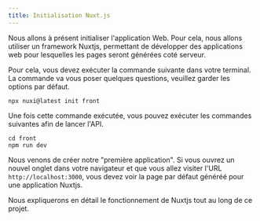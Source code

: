 ```yaml
---
title: Initialisation Nuxt.js
---
```


Nous allons à présent initialiser l'application Web. Pour cela, nous allons utiliser un framework Nuxtjs, permettant de développer des applications web pour lesquelles les pages seront générées coté serveur. 

Pour cela, vous devez exécuter la commande suivante dans votre terminal. La commande va vous poser quelques questions, veuillez garder les options par défaut. 

```shell
npx nuxi@latest init front
```

Une fois cette commande exécutée, vous pouvez exécuter les commandes suivantes afin de lancer l'API. 

```shell
cd front
npm run dev
```

Nous venons de créer notre "première application". Si vous ouvrez un nouvel onglet dans votre navigateur et que vous allez visiter l'URL `http://localhost:3000`, vous devez voir la page par défaut généréé pour une application Nuxtjs.

Nous expliquerons en détail le fonctionnement de Nuxtjs tout au long de ce projet. 

